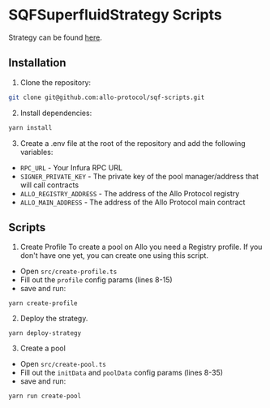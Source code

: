 # SQFSuperfluidStrategy Scripts

Strategy can be found [here](https://github.com/allo-protocol/allo-v2/tree/main/contracts/strategies/_poc/sqf-superfluid).

## Installation

1. Clone the repository:

```bash
git clone git@github.com:allo-protocol/sqf-scripts.git
```

2. Install dependencies:

```bash
yarn install
```

3. Create a .env file at the root of the repository and add the following variables:

- `RPC_URL` - Your Infura RPC URL
- `SIGNER_PRIVATE_KEY` - The private key of the pool manager/address that will call contracts
- `ALLO_REGISTRY_ADDRESS` - The address of the Allo Protocol registry
- `ALLO_MAIN_ADDRESS` - The address of the Allo Protocol main contract

## Scripts

1. Create Profile
To create a pool on Allo you need a Registry profile. If you don't have one yet, you can create one using this script.

- Open `src/create-profile.ts`
- Fill out the `profile` config params (lines 8-15)
- save and run:

```shell
yarn create-profile
```

2. Deploy the strategy.

```shell
yarn deploy-strategy
```

3. Create a pool
- Open `src/create-pool.ts`
- Fill out the `initData` and `poolData` config params (lines 8-35)
- save and run:
  
```shell
yarn run create-pool
```
